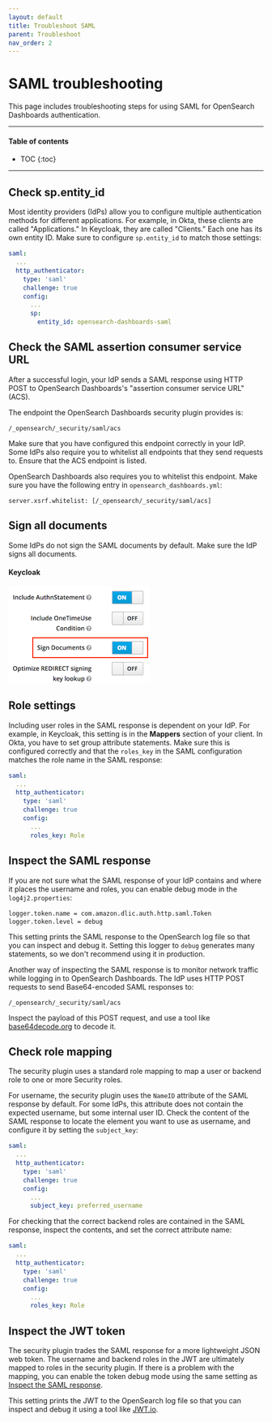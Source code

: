 ```yaml
---
layout: default
title: Troubleshoot SAML
parent: Troubleshoot
nav_order: 2
---
```


# SAML troubleshooting

This page includes troubleshooting steps for using SAML for OpenSearch Dashboards authentication.


---

#### Table of contents
- TOC
{:toc}


---

## Check sp.entity_id

Most identity providers (IdPs) allow you to configure multiple authentication methods for different applications. For example, in Okta, these clients are called "Applications." In Keycloak, they are called "Clients." Each one has its own entity ID. Make sure to configure `sp.entity_id` to match those settings:

```yml
saml:
  ...
  http_authenticator:
    type: 'saml'
    challenge: true
    config:
      ...
      sp:
        entity_id: opensearch-dashboards-saml
```


## Check the SAML assertion consumer service URL

After a successful login, your IdP sends a SAML response using HTTP POST to OpenSearch Dashboards's "assertion consumer service URL" (ACS).

The endpoint the OpenSearch Dashboards security plugin provides is:

```
/_opensearch/_security/saml/acs
```

Make sure that you have configured this endpoint correctly in your IdP. Some IdPs also require you to whitelist all endpoints that they send requests to. Ensure that the ACS endpoint is listed.

OpenSearch Dashboards also requires you to whitelist this endpoint. Make sure you have the following entry in `opensearch_dashboards.yml`:

```
server.xsrf.whitelist: [/_opensearch/_security/saml/acs]
```


## Sign all documents

Some IdPs do not sign the SAML documents by default. Make sure the IdP signs all documents.


#### Keycloak

![Keycloak UI](../../images/saml-keycloak-sign-documents.png)


## Role settings

Including user roles in the SAML response is dependent on your IdP. For example, in Keycloak, this setting is in the **Mappers** section of your client. In Okta, you have to set group attribute statements. Make sure this is configured correctly and that the `roles_key` in the SAML configuration matches the role name in the SAML response:

```yml
saml:
  ...
  http_authenticator:
    type: 'saml'
    challenge: true
    config:
      ...
      roles_key: Role
```


## Inspect the SAML response

If you are not sure what the SAML response of your IdP contains and where it places the username and roles, you can enable debug mode in the `log4j2.properties`:

```
logger.token.name = com.amazon.dlic.auth.http.saml.Token
logger.token.level = debug
```

This setting prints the SAML response to the OpenSearch log file so that you can inspect and debug it. Setting this logger to `debug` generates many statements, so we don't recommend using it in production.

Another way of inspecting the SAML response is to monitor network traffic while logging in to OpenSearch Dashboards. The IdP uses HTTP POST requests to send Base64-encoded SAML responses to:

```
/_opensearch/_security/saml/acs
```

Inspect the payload of this POST request, and use a tool like [base64decode.org](https://www.base64decode.org/) to decode it.


## Check role mapping

The security plugin uses a standard role mapping to map a user or backend role to one or more Security roles.

For username, the security plugin uses the `NameID` attribute of the SAML response by default. For some IdPs, this attribute does not contain the expected username, but some internal user ID. Check the content of the SAML response to locate the element you want to use as username, and configure it by setting the `subject_key`:

```yml
saml:
  ...
  http_authenticator:
    type: 'saml'
    challenge: true
    config:
      ...
      subject_key: preferred_username
```

For checking that the correct backend roles are contained in the SAML response, inspect the contents, and set the correct attribute name:

```yml
saml:
  ...
  http_authenticator:
    type: 'saml'
    challenge: true
    config:
      ...
      roles_key: Role
```


## Inspect the JWT token

The security plugin trades the SAML response for a more lightweight JSON web token. The username and backend roles in the JWT are ultimately mapped to roles in the security plugin. If there is a problem with the mapping, you can enable the token debug mode using the same setting as [Inspect the SAML response](#inspect-the-saml-response).

This setting prints the JWT to the OpenSearch log file so that you can inspect and debug it using a tool like [JWT.io](https://jwt.io/).
